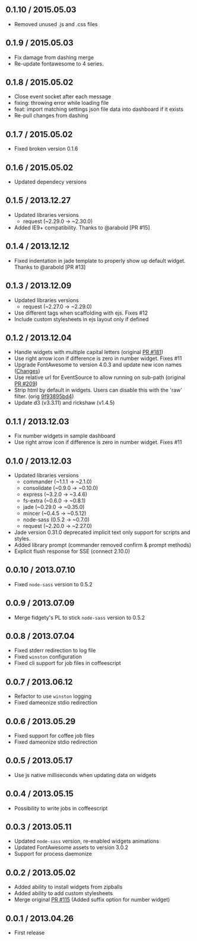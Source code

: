0.1.10 / 2015.05.03
-------------------

* Removed unused .js and .css files

0.1.9 / 2015.05.03
------------------

* Fix damage from dashing merge
* Re-update fontawesome to 4 series.


0.1.8 / 2015.05.02
------------------

* Close event socket after each message
* fixing: throwing error while loading file
* feat: import matching settings json file data into dashboard if it exists
* Re-pull changes from dashing


0.1.7 / 2015.05.02
------------------

* Fixed broken version 0.1.6


0.1.6 / 2015.05.02
------------------

* Updated dependecy versions


0.1.5 / 2013.12.27
-------------------

* Updated libraries versions
  - request (~2.29.0 -> ~2.30.0)
* Added IE9+ compatibility. Thanks to @arabold [PR #15]


0.1.4 / 2013.12.12
-------------------

* Fixed indentation in jade template to properly show up default widget. Thanks to @arabold [PR #13]


0.1.3 / 2013.12.09
-------------------

* Updated libraries versions
  - request (~2.27.0 -> ~2.29.0)
* Use different tags when scaffolding with ejs. Fixes #12
* Include custom stylesheets in ejs layout only if defined


0.1.2 / 2013.12.04
-------------------

* Handle widgets with multiple capital letters (original [PR #181](https://github.com/Shopify/dashing/pull/181))
* Use right arrow icon if difference is zero in number widget. Fixes #11
* Upgrade FontAwesome to version 4.0.3 and update new icon names ([Changes](https://github.com/FortAwesome/Font-Awesome/wiki/Upgrading-from-3.2.1-to-4))
* Use relative url for EventSource to allow running on sub-path (original [PR #209](https://github.com/Shopify/dashing/pull/209))
* Strip html by default in widgets. Users can disable this with the 'raw' filter. (orig [9f93895bd4](https://github.com/Shopify/dashing/commit/9f93895bd40aad02e88f7ed7bfd954c930aa27db))
* Update d3 (v3.3.11) and rickshaw (v1.4.5)


0.1.1 / 2013.12.03
-------------------

* Fix number widgets in sample dashboard
* Use right arrow icon if difference is zero in number widget. Fixes #11


0.1.0 / 2013.12.03
-------------------

* Updated libraries versions
  - commander (~1.1.1 -> ~2.1.0)
  - consolidate (~0.9.0 -> ~0.10.0)
  - express (~3.2.0 -> ~3.4.6)
  - fs-extra (~0.6.0 -> ~0.8.1)
  - jade (~0.29.0 -> ~0.35.0)
  - mincer (~0.4.5 -> ~0.5.12)
  - node-sass (0.5.2 -> ~0.7.0)
  - request (~2.20.0 -> ~2.27.0)
* Jade version 0.31.0 deprecated implicit text only support for scripts and styles.
* Added library prompt (commander removed confirm & prompt methods)
* Explicit flush response for SSE (connect 2.10.0)


0.0.10 / 2013.07.10
-------------------

* Fixed `node-sass` version to 0.5.2


0.0.9 / 2013.07.09
------------------

* Merge fidgety's PL to stick `node-sass` version to 0.5.2


0.0.8 / 2013.07.04
------------------

* Fixed stderr redirection to log file
* Fixed `winston` configuration
* Fixed cli support for job files in coffeescript


0.0.7 / 2013.06.12
------------------

* Refactor to use `winston` logging
* Fixed dameonize stdio redirection


0.0.6 / 2013.05.29
------------------

* Fixed support for coffee job files
* Fixed dameonize stdio redirection


0.0.5 / 2013.05.17
------------------

* Use js native milliseconds when updating data on widgets


0.0.4 / 2013.05.15
------------------

* Possibility to write jobs in coffeescript


0.0.3 / 2013.05.11
------------------

* Updated `node-sass` version, re-enabled widgets animations
* Updated FontAwesome assets to version 3.0.2
* Support for process daemonize


0.0.2 / 2013.05.02
------------------

* Added ability to install widgets from zipballs
* Added ability to add custom stylesheets
* Merge original [PR #115](https://github.com/Shopify/dashing/pull/115) (Added suffix option for number widget)


0.0.1 / 2013.04.26
------------------
* First release

